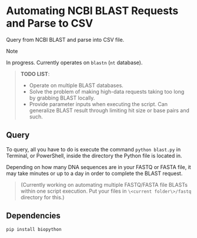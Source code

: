 # Automating NCBI BLAST Requests and Parse to CSV
Query from NCBI BLAST and parse into CSV file.

> [!NOTE]
> In progress. Currently operates on `blastn` (`nt` database).

> **TODO LIST**:
> - Operate on multiple BLAST databases.
> - Solve the problem of making high-data requests taking too long by grabbing BLAST locally.
> - Provide parameter inputs when executing the script. Can generalize BLAST result through limiting hit size or base pairs and such.

## Query

To query, all you have to do is execute the command `python blast.py` in Terminal, or PowerShell, inside the directory the Python file
is located in.

Depending on how many DNA sequences are in your FASTQ or FASTA file, it may take minutes or up to a day in order to complete the
BLAST request.
> (Currently working on automating multiple FASTQ/FASTA file BLASTs within one script execution. Put your files in `\<current folder\>/fastq` directory for this.)

## Dependencies

```js
pip install biopython
```
